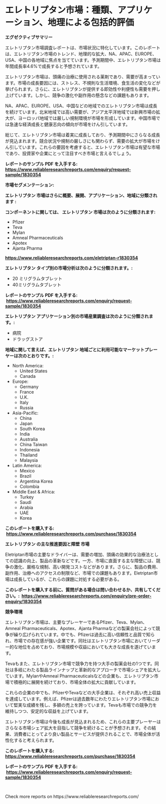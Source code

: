 <p><h1>エレトリプタン市場：種類、アプリケーション、地理による包括的評価</h1></p><p><strong>エグゼクティブサマリー</strong></p>
<p><p>エレトリプタン市場調査レポートは、市場状況に特化しています。このレポートは、エレトリプタン市場のトレンド、地理的な拡大、NA、APAC、EUROPE、USA、中国の各地域に焦点を当てています。予測期間中、エレトリプタン市場は年間成長率4.6%で成長すると予想されています。</p><p>エレトリプタン市場は、頭痛の治療に使用される薬剤であり、需要が高まっています。市場の成長要因には、ストレス、不規則な生活環境、食生活の変化などが挙げられます。さらに、エレトリプタンが提供する即効性や利便性も需要を押し上げています。しかし、競争の激化や副作用の懸念などの課題もあります。</p><p>NA、APAC、EUROPE、USA、中国などの地域でのエレトリプタン市場は成長を続けています。北米地域では高い需要が、アジア太平洋地域では新興市場の拡大が、ヨーロッパ地域では厳しい規制環境が市場を形成しています。中国市場では急速な経済成長と健康志向の傾向が市場をけん引しています。</p><p>総じて、エレトリプタン市場は着実に成長しており、予測期間中にさらなる成長が見込まれます。競合状況や規制の厳しさにも関わらず、需要の拡大が市場をけん引しています。これらの要因を考慮すると、エレトリプタン市場は有望な市場であり、投資家や企業にとって注目すべき市場と言えるでしょう。</p></p>
<p><strong>レポートのサンプル PDF を入手する: <a href="https://www.reliableresearchreports.com/enquiry/request-sample/1830354">https://www.reliableresearchreports.com/enquiry/request-sample/1830354</a></strong></p>
<p><strong>市場セグメンテーション:</strong></p>
<p><strong> エレトリプタン 市場はさらに概要、展開、アプリケーション、地域に分類されます :</strong></p>
<p><strong>コンポーネントに関しては、 エレトリプタン 市場は次のように分類されます: &nbsp;</strong></p>
<p><ul><li>Pfizer</li><li>Teva</li><li>Mylan</li><li>Amneal Pharmaceuticals</li><li>Apotex</li><li>Ajanta Pharma</li></ul></p>
<p><strong><a href="https://www.reliableresearchreports.com/eletriptan-r1830354">https://www.reliableresearchreports.com/eletriptan-r1830354</a></strong></p>
<p><strong> エレトリプタン タイプ別の市場分析は次のように分類されます。:</strong></p>
<p><ul><li>20 ミリグラムタブレット</li><li>40ミリグラムタブレット</li></ul></p>
<p><strong>レポートのサンプル PDF を入手する: &nbsp;<a href="https://www.reliableresearchreports.com/enquiry/request-sample/1830354">https://www.reliableresearchreports.com/enquiry/request-sample/1830354</a></strong></p>
<p><strong> エレトリプタン アプリケーション別の市場産業調査は次のように分類されます。:</strong></p>
<p><ul><li>病院</li><li>ドラッグストア</li></ul></p>
<p><strong>地域に関して言えば、エレトリプタン 地域ごとに利用可能なマーケットプレーヤーは次のとおりです。:</strong></p>
<p><ul>
    <li>
        North America:
        <ul>
            <li>United States</li>
            <li>Canada</li>
        </ul>
    </li>
    <li>
        Europe:
        <ul>
            <li>Germany</li>
            <li>France</li>
            <li>U.K.</li>
            <li>Italy</li>
            <li>Russia</li>
        </ul>
    </li>
    <li>
        Asia-Pacific:
        <ul>
            <li>China</li>
            <li>Japan</li>
            <li>South Korea</li>
            <li>India</li>
            <li>Australia</li>
            <li>China Taiwan</li>
            <li>Indonesia</li>
            <li>Thailand</li>
            <li>Malaysia</li>
        </ul>
    </li>
    <li>
        Latin America:
        <ul>
            <li>Mexico</li>
            <li>Brazil</li>
            <li>Argentina Korea</li>
            <li>Colombia</li>
        </ul>
    </li>
    <li>
        Middle East & Africa:
        <ul>
            <li>Turkey</li>
            <li>Saudi</li>
            <li>Arabia</li>
            <li>UAE</li>
            <li>Korea</li>
        </ul>
    </li>
    </ul></p>
<p><strong>このレポートを購入する: &nbsp;<a href="https://www.reliableresearchreports.com/purchase/1830354">https://www.reliableresearchreports.com/purchase/1830354</a></strong></p>
<p><strong>エレトリプタン の主な推進要因と障壁 市場</strong></p>
<p><p>Eletriptan市場の主要なドライバーは、需要の増加、頭痛の効果的な治療法としての認識の向上、製品の革新などです。一方、市場に直面する主な障壁には、競争の激化、厳格な規制、高い開発コストなどがあります。さらに、製品の費用、副作用、治療へのアクセスの制限など、市場での課題もあります。Eletriptan市場は成長しているが、これらの課題に対処する必要がある。</p></p>
<p><strong>このレポートを購入する前に、質問がある場合は問い合わせるか、共有してください。:&nbsp; <a href="https://www.reliableresearchreports.com/enquiry/pre-order-enquiry/1830354">https://www.reliableresearchreports.com/enquiry/pre-order-enquiry/1830354</a></strong></p>
<p><strong>競争環境</strong></p>
<p><p>エレトリプタン市場は、主要なプレーヤーであるPfizer、Teva、Mylan、Amneal Pharmaceuticals、Apotex、Ajanta Pharmaなどの製薬会社によって競争が繰り広げられています。中でも、Pfizerは過去に高い信頼性と品質で知られ、市場での存在感が強い企業です。同社はエレトリプタン市場においてリーダー的な地位を占めており、市場規模や収益においても大きな成長を遂げています。</p><p>Tevaもまた、エレトリプタン市場で競争力を持つ大手の製薬会社の1つです。同社は多岐にわたる製品ラインナップと革新的なアプローチで市場シェアを拡大しています。MylanやAmneal Pharmaceuticalsなどの企業も、エレトリプタン市場で積極的に展開を続けており、市場全体の拡大に貢献しています。</p><p>これらの企業の中でも、PfizerやTevaなどの大手企業は、それぞれ高い売上収益を達成しています。例えば、Pfizerは過去数年にわたりエレトリプタン市場において堅実な成績を残し、多額の売上を誇っています。Tevaも市場での競争力を維持しつつ、安定的な収益を上げています。</p><p>エレトリプタン市場は今後も成長が見込まれるため、これらの主要プレーヤーはさらなる市場シェア拡大を目指して競争を続けることが予想されます。その結果、消費者にとってより良い製品とサービスが提供されることで、市場全体が活性化すると考えられます。</p></p>
<p><strong>このレポートを購入する: &nbsp; <a href="https://www.reliableresearchreports.com/purchase/1830354">https://www.reliableresearchreports.com/purchase/1830354</a></strong></p>
<p><strong>レポートのサンプル PDF を入手する: &nbsp;<a href="https://www.reliableresearchreports.com/enquiry/request-sample/1830354">https://www.reliableresearchreports.com/enquiry/request-sample/1830354</a></strong><strong></strong></p>
<p>&nbsp;</p>
<p>Check more reports on https://www.reliableresearchreports.com/</p>